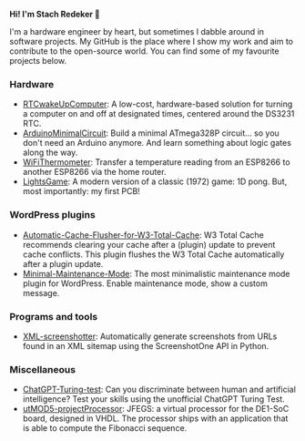 **Hi! I'm Stach Redeker 👋**

I'm a hardware engineer by heart, but sometimes I dabble around in software projects. My GitHub is the place where I show my work and aim to contribute to the open-source world. You can find some of my favourite projects below.

### Hardware
- [RTCwakeUpComputer](https://github.com/StachRedeker/RTCwakeUpComputer): A low-cost, hardware-based solution for turning a computer on and off at designated times, centered around the DS3231 RTC.
- [ArduinoMinimalCircuit](https://github.com/StachRedeker/ArduinoMinimalCircuit): Build a minimal ATmega328P circuit... so you don't need an Arduino anymore. And learn something about logic gates along the way.
- [WiFiThermometer](https://github.com/StachRedeker/WiFiThermometer): Transfer a temperature reading from an ESP8266 to another ESP8266 via the home router.
- [LightsGame](https://github.com/StachRedeker/LightsGame): A modern version of a classic (1972) game: 1D pong. But, most importantly: my first PCB!

### WordPress plugins
- [Automatic-Cache-Flusher-for-W3-Total-Cache](https://github.com/StachRedeker/Automatic-Cache-Flusher-for-W3-Total-Cache): W3 Total Cache recommends clearing your cache after a (plugin) update to prevent cache conflicts. This plugin flushes the W3 Total Cache automatically after a plugin update.
- [Minimal-Maintenance-Mode](https://github.com/StachRedeker/Minimal-Maintenance-Mode): The most minimalistic maintenance mode plugin for WordPress. Enable maintenance mode, show a custom message.

### Programs and tools
- [XML-screenshotter](https://github.com/StachRedeker/XML-screenshotter): Automatically generate screenshots from URLs found in an XML sitemap using the ScreenshotOne API in Python.

### Miscellaneous
- [ChatGPT-Turing-test](https://github.com/StachRedeker/ChatGPT-Turing-test): Can you discriminate between human and artificial intelligence? Test your skills using the unofficial ChatGPT Turing Test.
- [utMOD5-projectProcessor](https://github.com/StachRedeker/utMOD5-projectProcessor): JFEGS: a virtual processor for the DE1-SoC board, designed in VHDL. The processor ships with an application that is able to compute the Fibonacci sequence. 
